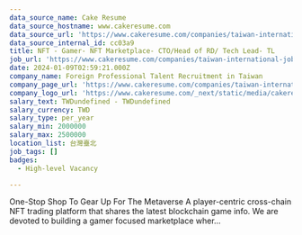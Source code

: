 ```yaml
---
data_source_name: Cake Resume
data_source_hostname: www.cakeresume.com
data_source_url: 'https://www.cakeresume.com/companies/taiwan-international-jobs/jobs'
data_source_internal_id: cc03a9
title: NFT - Gamer- NFT Marketplace- CTO/Head of RD/ Tech Lead- TL
job_url: 'https://www.cakeresume.com/companies/taiwan-international-jobs/jobs/cc03a9'
date: 2024-01-09T02:59:21.000Z
company_name: Foreign Professional Talent Recruitment in Taiwan
company_page_url: 'https://www.cakeresume.com/companies/taiwan-international-jobs'
company_logo_url: 'https://www.cakeresume.com/_next/static/media/cakeresume.e1c03867.svg'
salary_text: TWDundefined - TWDundefined
salary_currency: TWD
salary_type: per_year
salary_min: 2000000
salary_max: 2500000
location_list: 台灣臺北
job_tags: []
badges:
  - High-level Vacancy

---
```


One-Stop Shop To Gear Up For The Metaverse A player-centric cross-chain NFT trading platform that shares the latest blockchain game info. We are devoted to building a gamer focused marketplace wher...